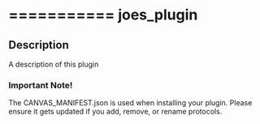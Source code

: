 ===========
joes_plugin
===========

## Description

A description of this plugin

### Important Note!

The CANVAS_MANIFEST.json is used when installing your plugin. Please ensure it
gets updated if you add, remove, or rename protocols.
